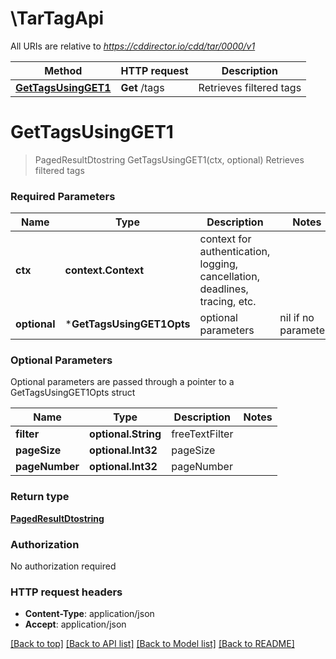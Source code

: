 # \TarTagApi

All URIs are relative to *https://cddirector.io/cdd/tar/0000/v1*

Method | HTTP request | Description
------------- | ------------- | -------------
[**GetTagsUsingGET1**](TarTagApi.md#GetTagsUsingGET1) | **Get** /tags | Retrieves filtered tags


# **GetTagsUsingGET1**
> PagedResultDtostring GetTagsUsingGET1(ctx, optional)
Retrieves filtered tags

### Required Parameters

Name | Type | Description  | Notes
------------- | ------------- | ------------- | -------------
 **ctx** | **context.Context** | context for authentication, logging, cancellation, deadlines, tracing, etc.
 **optional** | ***GetTagsUsingGET1Opts** | optional parameters | nil if no parameters

### Optional Parameters
Optional parameters are passed through a pointer to a GetTagsUsingGET1Opts struct

Name | Type | Description  | Notes
------------- | ------------- | ------------- | -------------
 **filter** | **optional.String**| freeTextFilter | 
 **pageSize** | **optional.Int32**| pageSize | 
 **pageNumber** | **optional.Int32**| pageNumber | 

### Return type

[**PagedResultDtostring**](PagedResultDto«string».md)

### Authorization

No authorization required

### HTTP request headers

 - **Content-Type**: application/json
 - **Accept**: application/json

[[Back to top]](#) [[Back to API list]](../README.md#documentation-for-api-endpoints) [[Back to Model list]](../README.md#documentation-for-models) [[Back to README]](../README.md)

